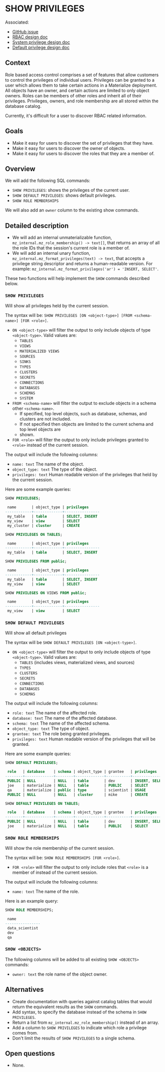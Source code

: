# SHOW PRIVILEGES

Associated:

- [GitHub issue](https://github.com/MaterializeInc/materialize/issues/20452)
- [RBAC design doc](20230216_role_based_access_control.md)
- [System privilege design doc](20230531_system_privileges.md)
- [Default privilege design doc](20230602_default_privileges.md)

## Context

Role based access control comprises a set of features that allow customers to control the
privileges of individual users. Privileges can be granted to a user which allows them to take
certain actions in a Materialize deployment. All objects have an owner, and certain actions are
limited to only object owners. Roles can be members of other roles and inherit all of their
privileges. Privileges, owners, and role membership are all stored within the database catalog.

Currently, it's difficult for a user to discover RBAC related information.

## Goals

- Make it easy for users to discover the set of privileges that they have.
- Make it easy for users to discover the owner of objects.
- Make it easy for users to discover the roles that they are a member of.

## Overview

We will add the following SQL commands:

- `SHOW PRIVILEGES`: shows the privileges of the current user.
- `SHOW DEFAULT PRIVILEGES`: shows default privileges.
- `SHOW ROLE MEMBERSHIPS`

We will also add an `owner` column to the existing show commands.

## Detailed description

- We will add an internal unmaterializable function, `mz_internal.mz_role_membership() -> text[]`,
  that returns an array of all the role IDs that the session's current role is a member of.
- We will add an internal unary function, `mz_internal.mz_format_privileges(text) -> text`,
  that accepts a privilege string descriptor and returns a human-readable version. For
  example: `mz_internal.mz_format_privileges('ar') = 'INSERT, SELECT'`.

These two functions will help implement the `SHOW` commands described below.

### `SHOW PRIVILEGES`

Will show all privileges held by the current session.

The syntax will be: `SHOW PRIVILEGES [ON <object-type>] [FROM <schema-name>] [FOR <role>]`.

- `ON <object-type>` will filter the output to only include objects of type `<object-type>`. Valid
  values are:
    - `TABLES`
    - `VIEWS`
    - `MATERIALIZED VIEWS`
    - `SOURCES`
    - `SINKS`
    - `TYPES`
    - `CLUSTERS`
    - `SECRETS`
    - `CONNECTIONS`
    - `DATABASES`
    - `SCHEMAS`
    - `SYSTEM`
- `FROM <schema-name>` will filter the output to exclude objects in a schema other `<schema-name>`.
    - If specified, top level objects, such as database, schemas, and clusters are not included.
    - If not specified then objects are limited to the current schema and top level objects are
    - shown.
- `FOR <role>` will filter the output to only include privileges granted to `<role>` instead of the
current session.

The output will include the following columns:

- `name: text` The name of the object.
- `object_type: text` The type of the object.
- `privileges: text` Human readable version of the privileges that held by the current session.

Here are some example queries:

```sql
SHOW PRIVILEGES;

 name       | object_type | privileges
------------+-------------+----------------
 my_table   | table       | SELECT, INSERT
 my_view    | view        | SELECT
 my_cluster | cluster     | CREATE
```

```sql
SHOW PRIVILEGES ON TABLES;

 name       | object_type | privileges
------------+-------------+----------------
 my_table   | table       | SELECT, INSERT
```

```sql
SHOW PRIVILEGES FROM public;

 name       | object_type | privileges
------------+-------------+----------------
 my_table   | table       | SELECT, INSERT
 my_view    | view        | SELECT
```

```sql
SHOW PRIVILEGES ON VIEWS FROM public;

 name       | object_type | privileges
------------+-------------+----------------
 my_view    | view        | SELECT
```

### `SHOW DEFAULT PRIVILEGES`

Will show all default privileges

The syntax will be `SHOW DEFAULT PRIVILEGES [ON <object-type>]`.

- `ON <object-type>` will filter the output to only include objects of type `<object-type>`. Valid
  values are:
  - `TABLES` (includes views, materialized views, and sources)
  - `TYPES`
  - `CLUSTERS`
  - `SECRETS`
  - `CONNECTIONS`
  - `DATABASES`
  - `SCHEMAS`

The output will include the following columns:

- `role: text` The name of the affected role.
- `database: text` The name of the affected database.
- `schema: text` The name of the affected schema.
- `object_type: text` The type of object.
- `grantee: text` The role being granted privileges.
- `privileges: text` Human readable version of the privileges that will be granted.

Here are some example queries:

```sql
SHOW DEFAULT PRIVILEGES;

 role   | database    | schema | object_type | grantee   | privileges
--------+-------------+--------+-------------+-----------+----------------
 PUBLIC | NULL        | NULL   | table       | dev       | INSERT, SELECT
 joe    | materialize | NULL   | table       | PUBLIC    | SELECT
 qa     | materialize | public | type        | scientist | USAGE
 PUBLIC | NULL        | NULL   | cluster     | mike      | CREATE
```

```sql
SHOW DEFAULT PRIVILEGES ON TABLES;

 role   | database    | schema | object_type | grantee   | privileges
--------+-------------+--------+-------------+-----------+----------------
 PUBLIC | NULL        | NULL   | table       | dev       | INSERT, SELECT
 joe    | materialize | NULL   | table       | PUBLIC    | SELECT
```

### `SHOW ROLE MEMBERSHIPS`

Will show the role membership of the current session.

The syntax will be: `SHOW ROLE MEMBERSHIPS [FOR <role>]`.

- `FOR <role>` will filter the output to only include roles that `<role>` is a member of instead of
the current session.

The output will include the following columns:

- `name: text` The name of the role.

Here is an example query:

```sql
SHOW ROLE MEMBERSHIPS;

 name
----------------
 data_scientist
 dev
 qa
```

### `SHOW <OBJECTS>`

The following columns will be added to all existing `SHOW <OBJECTS>` commands:

- `owner: text` the role name of the object owner.

## Alternatives

- Create documentation with queries against catalog tables that would return the equivalent results
  as the `SHOW` commands.
- Add syntax, to specify the database instead of the schema in `SHOW PRIVILEGES`.
- Return a list from `mz_internal.mz_role_membership()` instead of an array.
- Add a column to `SHOW PRIVILEGES` to indicate which role a privilege comes from.
- Don't limit the results of `SHOW PRIVILEGES` to a single schema.

## Open questions

- None.
